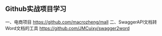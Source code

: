 ## Github实战项目学习
一、电商项目 https://github.com/macrozheng/mall
二、SwaggerAPI文档转Word文档的工具 https://github.com/JMCuixy/swagger2word
